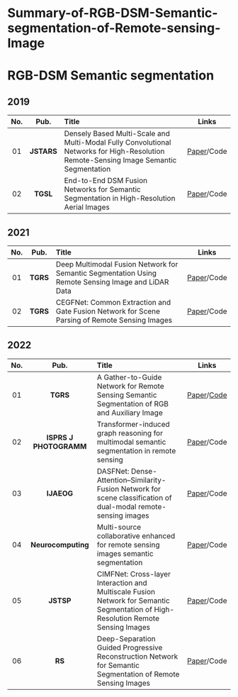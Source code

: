 # Summary-of-RGB-DSM-Semantic-segmentation-of-Remote-sensing-Image
# RGB-DSM Semantic segmentation <a id="RGB-T Semantic segmentation" class="anchor" href="RGB-T Semantic segmentation" aria-hidden="true"><span class="octicon octicon-link"></span></a>    


## 2019       
**No.** | **Pub.** | **Title** | **Links** 
:-: | :-: | :-  | :-: 
01 | **JSTARS** | Densely Based Multi-Scale and Multi-Modal Fully Convolutional Networks for High-Resolution Remote-Sensing Image Semantic Segmentation | [Paper](https://ieeexplore.ieee.org/document/8684908)/Code
02 | **TGSL** | End-to-End DSM Fusion Networks for Semantic Segmentation in High-Resolution Aerial Images | [Paper](https://ieeexplore.ieee.org/document/8688433)/Code


## 2021     
**No.** | **Pub.** | **Title** | **Links** 
:-: | :-: | :-  | :-: 
01 | **TGRS** | Deep Multimodal Fusion Network for Semantic Segmentation Using Remote Sensing Image and LiDAR Data | [Paper](https://ieeexplore.ieee.org/document/9546837)/Code
02 | **TGRS** | CEGFNet: Common Extraction and Gate Fusion Network for Scene Parsing of Remote Sensing Images | [Paper](https://ieeexplore.ieee.org/document/9538389)/Code


## 2022    
**No.** | **Pub.** | **Title** | **Links** 
:-: | :-: | :-  | :-: 
01 | **TGRS** | A Gather-to-Guide Network for Remote Sensing Semantic Segmentation of RGB and Auxiliary Image | [Paper](https://ieeexplore.ieee.org/document/9519842)/[Code](https://github.com/XiujieWu/G2GNet)
02 | **ISPRS J PHOTOGRAMM** | Transformer-induced graph reasoning for multimodal semantic segmentation in remote sensing | [Paper](https://www.sciencedirect.com/science/article/abs/pii/S0924271622002192)/Code
03 | **IJAEOG** | DASFNet: Dense-Attention–Similarity-Fusion Network for scene classification of dual-modal remote-sensing images |[Paper](https://www.sciencedirect.com/science/article/pii/S1569843222002758)/Code
04 | **Neurocomputing** | Multi-source collaborative enhanced for remote sensing images semantic segmentation | [Paper](https://www.sciencedirect.com/science/article/abs/pii/S0925231222004106)/Code
05 | **JSTSP** | CIMFNet: Cross-layer Interaction and Multiscale Fusion Network for Semantic Segmentation of High-Resolution Remote Sensing Images | [Paper](https://ieeexplore.ieee.org/abstract/document/9735276)/Code
06 | **RS** | Deep-Separation Guided Progressive Reconstruction Network for Semantic Segmentation of Remote Sensing Images | [Paper](https://www.mdpi.com/2072-4292/14/21/5510)/Code
